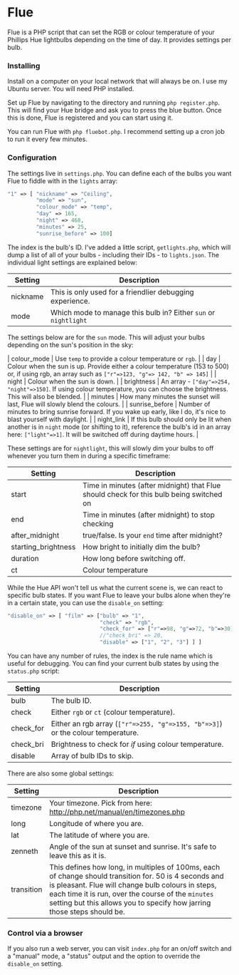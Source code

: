# Flue

Flue is a PHP script that can set the RGB or colour temperature of your Phillips Hue lightbulbs depending on the time of day. It provides settings per bulb.

### Installing

Install on a computer on your local network that will always be on. I use my Ubuntu server. You will need PHP installed.

Set up Flue by navigating to the directory and running `php register.php`. This will find your Hue bridge and ask you to press the blue button. Once this is done,
Flue is registered and you can start using it.

You can run Flue with `php fluebot.php`. I recommend setting up a cron job to run it every few minutes.

### Configuration

The settings live in `settings.php`. You can define each of the bulbs you want Flue to fiddle with in the `lights` array:

```php
"1" => [ "nickname" => "Ceiling",
         "mode" => "sun",
         "colour_mode" => "temp",
         "day" => 165,
         "night" => 468,
         "minutes" => 25,
         "sunrise_before" => 100]
```

The index is the bulb's ID. I've added a little script, `getlights.php`, which will dump a list of all of your bulbs - including their IDs - to `lights.json`. The individual light settings
are explained below:

| Setting        | Description                                                                                                                                        |
|----------------|----------------------------------------------------------------------------------------------------------------------------------------------------|
| nickname       | This is only used for a friendlier debugging experience.                                                                                           |
| mode           | Which mode to manage this bulb in? Either `sun` or `nightlight`                           |

The settings below are for the `sun` mode. This will adjust your bulbs depending on the sun's position in the sky:

| colour_mode    | Use `temp` to provide a colour temperature or `rgb`.                                                                                               |
| day            | Colour when the sun is up. Provide either a colour temperature (153 to 500) or, if using rgb, an array such as `["r"=>123, "g"=> 142, "b" => 145]` |
| night          | Colour when the sun is down.                                                                                                                       |
| brightness     | An array - `["day"=>254, "night"=>150]`. If using colour temperature, you can choose the brightness. This will also be blended.                    |
| minutes        | How many minutes the sunset will last, Flue will slowly blend the colours.                                                                         |
| sunrise_before | Number of minutes to bring sunrise forward. If you wake up early, like I do, it's nice to blast yourself with daylight.                            |
| night_link     | If this bulb should only be lit when another is in `night` mode (or shifting to it), reference the bulb's id in an array here: `["light"=>1]`. It will be switched off during daytime hours.     |

These settings are for `nightlight`, this will slowly dim your bulbs to off whenever you turn them in during a specific timeframe:

| Setting             | Description                                                                             |
|---------------------|-----------------------------------------------------------------------------------------|
| start               | Time in minutes (after midnight) that Flue should check for this bulb being switched on |
| end                 | Time in minutes (after midnight) to stop checking                                       |
| after_midnight      | true/false. Is your `end` time after midnight?                                          |
| starting_brightness | How bright to initially dim the bulb?                                                   |
| duration            | How long before switching off.                                                          |
| ct                  | Colour temperature                                                                      |

While the Hue API won't tell us what the current scene is, we can react to specific bulb states. If you want Flue to leave your bulbs alone when they're in a certain state, you can use the `disable_on` setting:

```php
"disable_on" => [ "film" => ["bulb" => "1",
                             "check" => "rgb",
                             "check_for" => ["r"=>98, "g"=>72, "b"=>30],
                             //"check_bri" => 20,
                             "disable" => ["1", "2", "3"] ] ]
```

You can have any number of rules, the index is the rule name which is useful for debugging. You can find your current bulb states by using the `status.php` script:

| Setting   | Description                                                                     |
|-----------|---------------------------------------------------------------------------------|
| bulb      | The bulb ID.                                                                    |
| check     | Either `rgb` or `ct` (colour temperature).                                      |
| check_for | Either an rgb array (`["r"=>255, "g"=>155, "b"=>3]`) or the colour temperature. |
| check_bri | Brightness to check for *if* using colour temperature.                          |
| disable   | Array of bulb IDs to skip.                                                      |

There are also some global settings:

| Setting    | Description                                                                                                                                                                                                                      |
|------------|----------------------------------------------------------------------------------------------------------------------------------------------------------------------------------------------------------------------------------|
| timezone   | Your timezone. Pick from here: http://php.net/manual/en/timezones.php                                                                                                                                                            |
| long       | Longitude of where you are.                                                                                                                                                                                                      |
| lat        | The latitude of where you are.                                                                                                                                                                                                   |
| zenneth    | Angle of the sun at sunset and sunrise. It's safe to leave this as it is.                                                                                                                                                        |
| transition | This defines how long, in multiples of 100ms, each of change should transition for. 50 is 4 seconds and is pleasant. Flue will change bulb colours in steps, each time it is run, over the course of the `minutes` setting but this allows you to specify how jarring those steps should be. |

### Control via a browser

If you also run a web server, you can visit `index.php` for an on/off switch and a "manual" mode, a "status" output and the option to override the `disable_on` setting.
